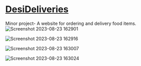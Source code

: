 # [DesiDeliveries](http://127.0.0.1:5501/) 
 Minor project- A website for ordering and delivery food items.   
 ![Screenshot 2023-08-23 162901](https://github.com/VidushiSingh56/DesiDeliveries/assets/121214099/b8e869ac-e71b-4834-9dcb-e20c371bb954)
 
![Screenshot 2023-08-23 162916](https://github.com/VidushiSingh56/DesiDeliveries/assets/121214099/52b9af41-e7a5-404d-b269-fde8ab4109f5)

![Screenshot 2023-08-23 163007](https://github.com/VidushiSingh56/DesiDeliveries/assets/121214099/a65739cb-2dda-4347-a3c7-e70d1b336468)

![Screenshot 2023-08-23 163024](https://github.com/VidushiSingh56/DesiDeliveries/assets/121214099/47a2177e-f6b2-49e4-9c11-91d8a971e6b5)


